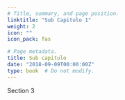 ```yaml
---
# Title, summary, and page position.
linktitle: "Sub Capitulo 1"
weight: 2
icon: ""
icon_pack: fas

# Page metadata.
title: Sub capitulo
date: "2018-09-09T00:00:00Z"
type: book  # Do not modify.
---
```



Section 3